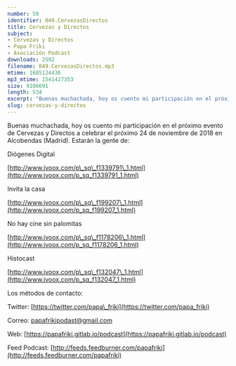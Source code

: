 ```yaml
---
number: 50
identifier: 049.CervezasDirectos
title: Cervezas y Directos
subject:
- Cervezas y Directos
- Papa Friki
- Asociación Podcast
downloads: 2592
filename: 049.CervezasDirectos.mp3
mtime: 1685124436
mp3_mtime: 1541427353
size: 9106691
length: 534
excerpt: "Buenas muchachada, hoy os cuento mi participación en el próximo evento de Cervezas y Directos a celebrar el próximo 24 de noviembre de 2018 en Alcobendas (Madrid). Estarán la gente de:  \n\nDiógenes Digital\n\n[http://www.ivoox.com/p\\_sq\\_f1339791\\_1.html](http://www.ivoox.com/p_sq_f1339791_1.html)  \n\nInvita la casa  \n\n[http://www.ivoox.com/p\\_sq\\_f199207\\_1.html](http://www.ivoox.com/p_sq_f199207_1.html)  \n\nNo hay cine sin palomitas  \n\n[http://www.ivoox.com/p\\_sq\\_f1178206\\_1.html](http://www.ivoox.com/p_sq_f1178206_1.html)  \n\nHistocast  \n\n[http://www.ivoox.com/p\\_sq\\_f132047\\_1.html](http://www.ivoox.com/p_sq_f132047_"
slug: cervezas-y-directos
---
```

Buenas muchachada, hoy os cuento mi participación en el próximo evento de Cervezas y Directos a celebrar el próximo 24 de noviembre de 2018 en Alcobendas (Madrid). Estarán la gente de:  

Diógenes Digital

[http://www.ivoox.com/p\_sq\_f1339791\_1.html](http://www.ivoox.com/p_sq_f1339791_1.html)  

Invita la casa  

[http://www.ivoox.com/p\_sq\_f199207\_1.html](http://www.ivoox.com/p_sq_f199207_1.html)  

No hay cine sin palomitas  

[http://www.ivoox.com/p\_sq\_f1178206\_1.html](http://www.ivoox.com/p_sq_f1178206_1.html)  

Histocast  

[http://www.ivoox.com/p\_sq\_f132047\_1.html](http://www.ivoox.com/p_sq_f132047_1.html)  

Los métodos de contacto:  

Twitter: [https://twitter.com/papa\_friki](https://twitter.com/papa_friki)

Correo: [papafrikipodast@gmail.com](https://archive.org/details/papafrikipodast@gmail.com)

Web: [https://papafriki.gitlab.io/podcast](https://papafriki.gitlab.io/podcast)

Feed Podcast: [http://feeds.feedburner.com/papafriki](http://feeds.feedburner.com/papafriki)